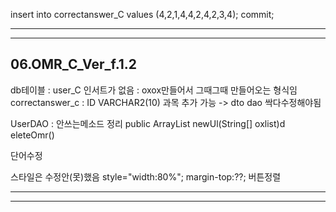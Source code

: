 insert into correctanswer_C values (4,2,1,4,4,2,4,2,3,4);
commit;

--------------------------------------------------

--------------------------------------------------
06.OMR_C_Ver_f.1.2
--------------------------------------------------
db테이블 : user_C 인서트가 없음 : oxox만들어서 그때그때 만들어오는 형식임
  correctanswer_c : ID VARCHAR2(10) 과목 추가 가능 -> dto dao 싹다수정해야됨

UserDAO : 안쓰는메소드 정리
  public ArrayList<UserDTO> newUl(String[] oxlist)d
  eleteOmr()

단어수정

스타일은 수정안(못)했음
  style="width:80%";  margin-top:??;  버튼정렬  
 
--------------------------------------------------
  
--------------------------------------------------
